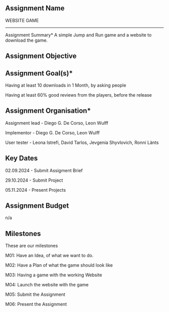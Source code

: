 ## Assignment Name 
WEBSITE GAME
<hr>
Assignment Summary*
A simple Jump and Run game and a website to download the game.

## Assignment Objective


## Assignment Goal(s)*

<p>Having at least 10 downloads in 1 Month, by asking people</p>

<p>Having at least 60% good reviews from the players, before the release</p>

## Assignment Organisation*
<p>Assignment lead - Diego G. De Corso, Leon Wulff</p>
<p>Implementor - Diego G. De Corso, Leon Wulff</p>
<p>User tester - Leona Istrefi, David Tarlos, Jevgenia Shyvlovich, Ronni Länts</p>

## Key Dates
<p>02.09.2024 - Submit Assigment Brief</p>
<p>29.10.2024 - Submit Project</p>
<p>05.11.2024 - Present Projects</p>

## Assignment Budget
n/a



## Milestones
These are our milestones

<p>M01: Have an Idea, of what we want to do.</p> 
<p>M02: Have a Plan of what the game should look like</p> 
<p>M03: Having a game with the working Website</p> 
<p>M04: Launch the website with the game</p> 
<p>M05: Submit the Assignment</p>
<p>M06: Present the Assignment</p>





